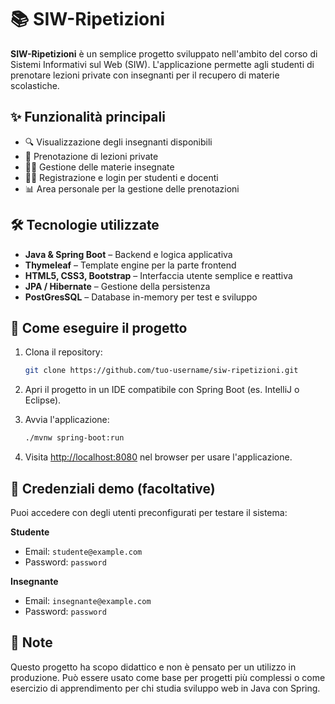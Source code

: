 # 📚 SIW-Ripetizioni

**SIW-Ripetizioni** è un semplice progetto sviluppato nell'ambito del corso di Sistemi Informativi sul Web (SIW). L'applicazione permette agli studenti di prenotare lezioni private con insegnanti per il recupero di materie scolastiche.

## ✨ Funzionalità principali

- 🔍 Visualizzazione degli insegnanti disponibili
- 📅 Prenotazione di lezioni private
- 👩‍🏫 Gestione delle materie insegnate
- 🧑‍🎓 Registrazione e login per studenti e docenti
- 📊 Area personale per la gestione delle prenotazioni

## 🛠️ Tecnologie utilizzate

- **Java & Spring Boot** – Backend e logica applicativa
- **Thymeleaf** – Template engine per la parte frontend
- **HTML5, CSS3, Bootstrap** – Interfaccia utente semplice e reattiva
- **JPA / Hibernate** – Gestione della persistenza
- **PostGresSQL** – Database in-memory per test e sviluppo

## 🚀 Come eseguire il progetto

1. Clona il repository:

    ```bash
    git clone https://github.com/tuo-username/siw-ripetizioni.git
    ```

2. Apri il progetto in un IDE compatibile con Spring Boot (es. IntelliJ o Eclipse).

3. Avvia l'applicazione:

    ```bash
    ./mvnw spring-boot:run
    ```

4. Visita [http://localhost:8080](http://localhost:8080) nel browser per usare l'applicazione.

## 🧪 Credenziali demo (facoltative)

Puoi accedere con degli utenti preconfigurati per testare il sistema:

**Studente**  
- Email: `studente@example.com`  
- Password: `password`

**Insegnante**  
- Email: `insegnante@example.com`  
- Password: `password`

## 📝 Note

Questo progetto ha scopo didattico e non è pensato per un utilizzo in produzione. Può essere usato come base per progetti più complessi o come esercizio di apprendimento per chi studia sviluppo web in Java con Spring.
